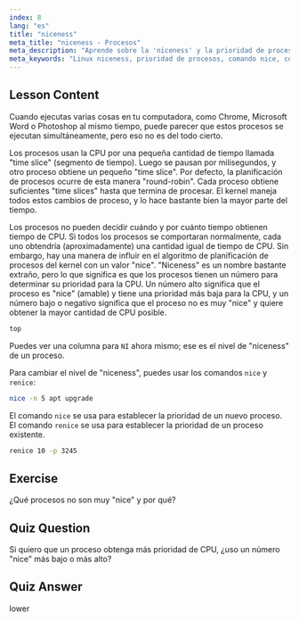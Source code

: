 ```yaml
---
index: 8
lang: "es"
title: "niceness"
meta_title: "niceness - Procesos"
meta_description: "Aprende sobre la 'niceness' y la prioridad de procesos en Linux. Comprende los comandos nice y renice para gestionar el tiempo de CPU para los procesos. ¡Mejora el rendimiento del sistema!"
meta_keywords: "Linux niceness, prioridad de procesos, comando nice, comando renice, tutorial de Linux, planificación de CPU, Linux para principiantes, guía de Linux"
---
```


## Lesson Content

Cuando ejecutas varias cosas en tu computadora, como Chrome, Microsoft Word o Photoshop al mismo tiempo, puede parecer que estos procesos se ejecutan simultáneamente, pero eso no es del todo cierto.

Los procesos usan la CPU por una pequeña cantidad de tiempo llamada "time slice" (segmento de tiempo). Luego se pausan por milisegundos, y otro proceso obtiene un pequeño "time slice". Por defecto, la planificación de procesos ocurre de esta manera "round-robin". Cada proceso obtiene suficientes "time slices" hasta que termina de procesar. El kernel maneja todos estos cambios de proceso, y lo hace bastante bien la mayor parte del tiempo.

Los procesos no pueden decidir cuándo y por cuánto tiempo obtienen tiempo de CPU. Si todos los procesos se comportaran normalmente, cada uno obtendría (aproximadamente) una cantidad igual de tiempo de CPU. Sin embargo, hay una manera de influir en el algoritmo de planificación de procesos del kernel con un valor "nice". "Niceness" es un nombre bastante extraño, pero lo que significa es que los procesos tienen un número para determinar su prioridad para la CPU. Un número alto significa que el proceso es "nice" (amable) y tiene una prioridad más baja para la CPU, y un número bajo o negativo significa que el proceso no es muy "nice" y quiere obtener la mayor cantidad de CPU posible.

```bash
top
```

Puedes ver una columna para `NI` ahora mismo; ese es el nivel de "niceness" de un proceso.

Para cambiar el nivel de "niceness", puedes usar los comandos `nice` y `renice`:

```bash
nice -n 5 apt upgrade
```

El comando `nice` se usa para establecer la prioridad de un nuevo proceso. El comando `renice` se usa para establecer la prioridad de un proceso existente.

```bash
renice 10 -p 3245
```

## Exercise

¿Qué procesos no son muy "nice" y por qué?

## Quiz Question

Si quiero que un proceso obtenga más prioridad de CPU, ¿uso un número "nice" más bajo o más alto?

## Quiz Answer

lower

